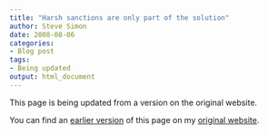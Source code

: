 ```yaml
---
title: "Harsh sanctions are only part of the solution"
author: Steve Simon
date: 2008-08-06
categories:
- Blog post
tags:
- Being updated
output: html_document
---
```


This page is being updated from a version on the original website.

<!---More--->


You can find an [earlier version][sim1] of this page on my [original website][sim2].

[sim1]: http://www.pmean.com/08/GodwinsLaw.html
[sim2]: http://www.pmean.com/original_site.html
